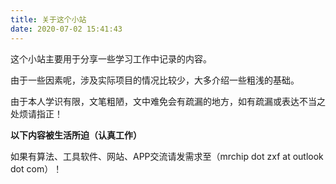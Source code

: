```yaml
---
title: 关于这个小站
date: 2020-07-02 15:41:43
---
```


这个小站主要用于分享一些学习工作中记录的内容。

由于一些因素呢，涉及实际项目的情况比较少，大多介绍一些粗浅的基础。

由于本人学识有限，文笔粗陋，文中难免会有疏漏的地方，如有疏漏或表达不当之处烦请指正！



**以下内容被生活所迫（认真工作）**

如果有算法、工具软件、网站、APP交流请发需求至（mrchip dot zxf at outlook dot com）！